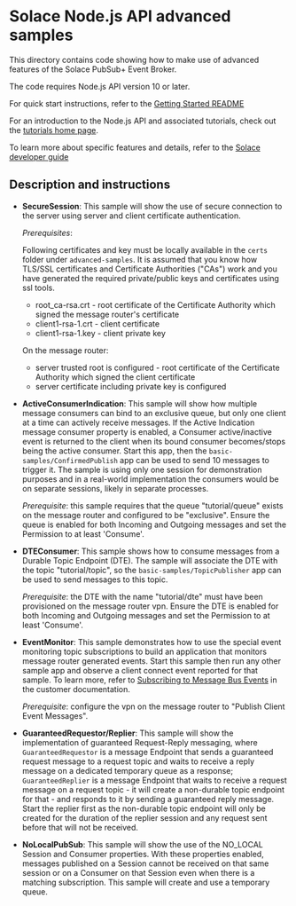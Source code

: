 # Solace Node.js API advanced samples

This directory contains code showing how to make use of advanced features of the Solace PubSub+ Event Broker.

The code requires Node.js API version 10 or later.

For quick start instructions, refer to the [Getting Started README](https://github.com/SolaceSamples/solace-samples-nodejs/blob/master/README.md)

For an introduction to the Node.js API and associated tutorials, check out the [tutorials home page](https://solacesamples.github.io/solace-samples-nodejs/).

To learn more about specific features and details, refer to the [Solace developer guide]( https://docs.solace.com/Solace-Messaging-APIs/Developer-Guide/Developer-Guide-Home.htm)

## Description and instructions

* __SecureSession__: This sample will show the use of secure connection to the server using server and client certificate authentication.

    *Prerequisites*:
    
    Following certificates and key must be locally available in the `certs` folder under `advanced-samples`. It is assumed that you know how TLS/SSL certificates and Certificate Authorities ("CAs") work and you have generated the required private/public keys and certificates using ssl tools.
    
    * root_ca-rsa.crt - root certificate of the Certificate Authority which signed the message router's certificate
    * client1-rsa-1.crt - client certificate
    * client1-rsa-1.key - client private key
    
    On the message router:
    
    * server trusted root is configured - root certificate of the Certificate Authority which signed the client certificate
    * server certificate including private key is configured

* __ActiveConsumerIndication__: This sample will show how multiple message consumers can bind to an exclusive queue, but only one client at a time can actively receive messages. If the Active Indication message consumer property is enabled, a Consumer active/inactive event is returned to the client when its bound consumer becomes/stops being the active consumer. Start this app, then the `basic-samples/ConfirmedPublish` app can be used to send 10 messages to trigger it. The sample is using only one session for demonstration purposes and in a real-world implementation the consumers would be on separate sessions, likely in separate processes.

    *Prerequisite*: this sample requires that the queue "tutorial/queue" exists on the message router and configured to be "exclusive".  Ensure the queue is enabled for both Incoming and Outgoing messages and set the Permission to at least 'Consume'.

* __DTEConsumer__: This sample shows how to consume messages from a Durable Topic Endpoint (DTE). The sample will associate the DTE with the topic "tutorial/topic", so the `basic-samples/TopicPublisher` app can be used to send messages to this topic.

    *Prerequisite*: the DTE with the name "tutorial/dte" must have been provisioned on the message router vpn.  Ensure the DTE is enabled for both Incoming and Outgoing messages and set the Permission to at least 'Consume'.

* __EventMonitor__: This sample demonstrates how to use the special event monitoring topic subscriptions to build an application that monitors message router generated events. Start this sample then run any other sample app and observe a client connect event reported for that sample. To learn more, refer to [Subscribing to Message Bus Events](https://docs.solace.com/System-and-Software-Maintenance/Subscribing-to-MBus-Events.htm) in the customer documentation.

    *Prerequisite*: configure the vpn on the message router to "Publish Client Event Messages".

* __GuaranteedRequestor/Replier__: This sample will show the implementation of guaranteed Request-Reply messaging, where `GuaranteedRequestor` is a message Endpoint that sends a guaranteed request message to a request topic and waits to receive a reply message on a dedicated temporary queue as a response; `GuaranteedReplier` is a message Endpoint that waits to receive a request message on a request topic - it will create a non-durable topic endpoint for that - and responds to it by sending a guaranteed reply message. Start the replier first as the non-durable topic endpoint will only be created for the duration of the replier session and any request sent before that will not be received.

* __NoLocalPubSub__: This sample will show the use of the NO_LOCAL Session and Consumer properties. With these properties enabled, messages published on a Session cannot be received on that same session or on a Consumer on that Session even when there is a matching subscription. This sample will create and use a temporary queue.
